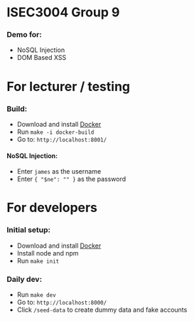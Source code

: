 # ISEC3004 Group 9

### Demo for:

-   NoSQL Injection
-   DOM Based XSS

# For lecturer / testing

### Build:

-   Download and install [Docker](https://www.docker.com/products/docker-desktop/)
-   Run `make -i docker-build`
-   Go to: `http://localhost:8001/`

#### NoSQL Injection:

-   Enter `james` as the username
-   Enter `{ "$ne": "" }` as the password

# For developers

### Initial setup:

-   Download and install [Docker](https://www.docker.com/products/docker-desktop/)
-   Install node and npm
-   Run `make init`

### Daily dev:

-   Run `make dev`
-   Go to: `http://localhost:8000/`
-   Click `/seed-data` to create dummy data and fake accounts
